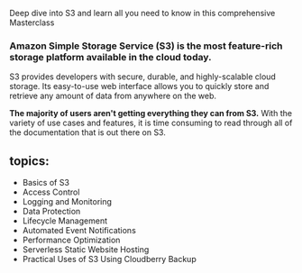 Deep dive into S3 and learn all you need to know in this comprehensive Masterclass
### **Amazon Simple Storage Service (S3) is the most feature-rich storage platform available in the cloud today.**

S3 provides developers with secure, durable, and highly-scalable cloud storage. Its easy-to-use web interface allows you to quickly store and retrieve any amount of data from anywhere on the web.

**The majority of users aren't getting everything they can from S3.**
With the variety of use cases and features, it is time consuming to read through all of the documentation that is out there on S3.

## topics:

- Basics of S3
- Access Control
- Logging and Monitoring
- Data Protection
- Lifecycle Management
- Automated Event Notifications
- Performance Optimization
- Serverless Static Website Hosting
- Practical Uses of S3 Using Cloudberry Backup


